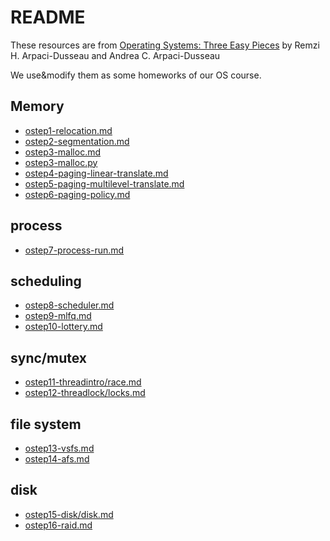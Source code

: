 # README
These resources are from [Operating Systems: Three Easy Pieces](http://pages.cs.wisc.edu/~remzi/OSTEP/) by Remzi H. Arpaci-Dusseau and Andrea C. Arpaci-Dusseau

We use&modify them as some homeworks of our OS course.

## Memory
 - [ostep1-relocation.md](ostep1-relocation.md) 
 - [ostep2-segmentation.md](ostep2-segmentation.md)
 - [ostep3-malloc.md](ostep3-malloc.md)
  - [ostep3-malloc.py](ostep3-malloc.py)
 - [ostep4-paging-linear-translate.md](ostep4-paging-linear-translate.md)
 - [ostep5-paging-multilevel-translate.md](ostep5-paging-multilevel-translate.md)
 - [ostep6-paging-policy.md](ostep6-paging-policy.md)

## process
 - [ostep7-process-run.md](ostep7-process-run.md)

## scheduling
 - [ostep8-scheduler.md](ostep8-scheduler.md)
 - [ostep9-mlfq.md](ostep9-mlfq.md)
 - [ostep10-lottery.md](ostep10-lottery.md)

## sync/mutex
 - [ostep11-threadintro/race.md](ostep11-threadintro/race.md)
 - [ostep12-threadlock/locks.md](ostep12-threadlock/locks.md)

## file system
 - [ostep13-vsfs.md](ostep13-vsfs.md)
 - [ostep14-afs.md](ostep14-afs.md)

## disk
 - [ostep15-disk/disk.md](ostep15-disk/disk.md)
 - [ostep16-raid.md](ostep16-raid.md)
